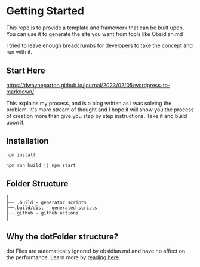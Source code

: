 # Getting Started

This repo is to provide a template and framework that can be built upon. You can use it to generate the site you want from tools like Obsidian.md

I tried to leave enough breadcrumbs for developers to take the concept and run with it.

## Start Here

https://dwayneparton.github.io/journal/2023/02/05/wordpress-to-markdown/

This explains my process, and is a blog written as I was solving the problem. It's more stream of thought and I hope it will show you the process of creation more than give you step by step instructions. Take it and build upon it.

## Installation

`npm install`

`npm run build || npm start`

## Folder Structure

    │
    ├── .build - generator scripts
    ├──.build/dist - generated scripts
    ├──.github - github actions
    │

## Why the dotFolder structure?

dot Files are automatically ignored by obsidian.md and have no affect on the performance. Learn more by [reading here](https://dwayneparton.github.io/journal/2023/02/05/wordpress-to-markdown/).
